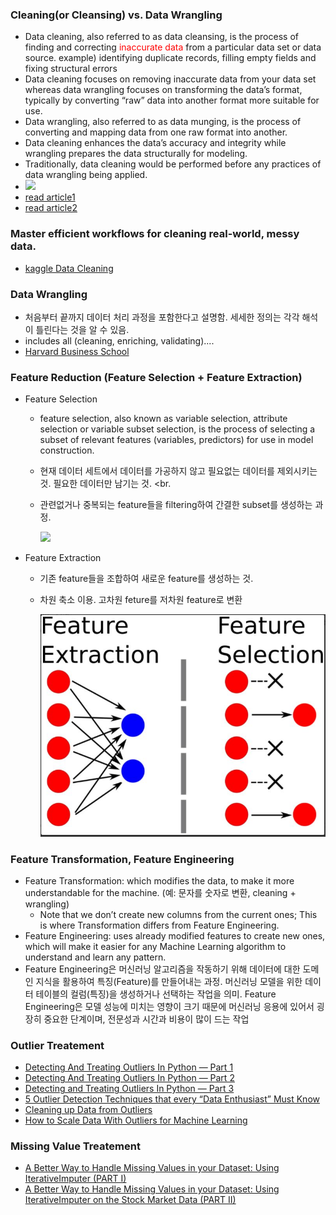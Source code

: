 ### Cleaning(or Cleansing) vs. Data Wrangling
* Data cleaning, also referred to as data cleansing, is the process of finding and correcting <span style='color:red'>inaccurate data</span> from a particular data set or data source. example)  identifying duplicate records, filling empty fields and fixing structural errors
* Data cleaning focuses on removing inaccurate data from your data set whereas data wrangling focuses on transforming the data’s format, typically by converting “raw” data into another format more suitable for use. 
* Data wrangling, also referred to as data munging, is the process of converting and mapping data from one raw format into another.
* Data cleaning enhances the data’s accuracy and integrity while wrangling prepares the data structurally for modeling. 
* Traditionally, data cleaning would be performed before any practices of data wrangling being applied.
* 
     <img src="https://miro.medium.com/max/1400/1*32j2A1EFgqDHUcNTQackwA.png" width="700"/>
* [read article1](https://www.inzata.com/data-wrangling-vs-data-cleaning-whats-the-difference/)
* [read article2](https://blog.devgenius.io/data-cleaning-vs-data-wrangling-3577827e28a7)

### Master efficient workflows for cleaning real-world, messy data.
* [kaggle Data Cleaning](https://www.kaggle.com/learn/data-cleaning)

### Data Wrangling 
* 처음부터 끝까지 데이터 처리 과정을 포함한다고 설명함. 세세한 정의는 각각 해석이 틀린다는 것을 알 수 있음.
* includes all (cleaning, enriching, validating)....
* [Harvard Business School](https://online.hbs.edu/blog/post/data-wrangling)

### Feature Reduction (Feature Selection + Feature Extraction)
* Feature Selection
  * feature selection, also known as variable selection, attribute selection or variable subset selection, is the process of selecting a subset of relevant features (variables, predictors) for use in model construction. <br> 
  * 현재 데이터 세트에서 데이터를 가공하지 않고 필요없는 데이터를 제외시키는 것. 필요한 데이터만 남기는 것. <br.
  * 관련없거나 중복되는 feature들을 filtering하여 간결한 subset를 생성하는 과정. 

    <img src="https://miro.medium.com/max/1388/0*D_jQ5yBsvCZjEYIW" width="500"/>
    
* Feature Extraction
  * 기존 feature들을 조합하여 새로운 feature를 생성하는 것.
  * 차원 축소 이용. 고차원 feture를 저차원 feature로 변환

    <img src="https://github.com/fasthill/My-gist/blob/main/data/picture/feature_extraction.JPG" width="500"/>

### Feature Transformation, Feature Engineering
* Feature Transformation:  which modifies the data, to make it more understandable for the machine. (예: 문자를 숫자로 변환, cleaning + wrangling)
     * Note that we don’t create new columns from the current ones; This is where Transformation differs from Feature Engineering.
* Feature Engineering: uses already modified features to create new ones, which will make it easier for any Machine Learning algorithm to understand and learn any pattern.
* Feature Engineering은 머신러닝 알고리즘을 작동하기 위해 데이터에 대한 도메인 지식을 활용하여 특징(Feature)를 만들어내는 과정. 머신러닝 모델을 위한 데이터 테이블의 컬럼(특징)을 생성하거나 선택하는 작업을 의미. Feature Engineering은 모델 성능에 미치는 영향이 크기 때문에 머신러닝 응용에 있어서 굉장히 중요한 단계이며, 전문성과 시간과 비용이 많이 드는 작업


### Outlier Treatement
* [Detecting And Treating Outliers In Python — Part 1](https://towardsdatascience.com/detecting-and-treating-outliers-in-python-part-1-4ece5098b755)
* [Detecting And Treating Outliers In Python — Part 2](https://towardsdatascience.com/detecting-and-treating-outliers-in-python-part-2-3a3319ec2c33)
* [Detecting and Treating Outliers In Python — Part 3](https://towardsdatascience.com/detecting-and-treating-outliers-in-python-part-3-dcb54abaf7b0)
* [5 Outlier Detection Techniques that every “Data Enthusiast” Must Know](https://towardsdatascience.com/5-outlier-detection-methods-that-every-data-enthusiast-must-know-f917bf439210)
* [Cleaning up Data from Outliers](https://www.pluralsight.com/guides/cleaning-up-data-from-outliers)
* [How to Scale Data With Outliers for Machine Learning](https://machinelearningmastery.com/robust-scaler-transforms-for-machine-learning/)


### Missing Value Treatement
* [A Better Way to Handle Missing Values in your Dataset: Using IterativeImputer (PART I)](https://towardsdatascience.com/a-better-way-to-handle-missing-values-in-your-dataset-using-iterativeimputer-9e6e84857d98)
* [A Better Way to Handle Missing Values in your Dataset: Using IterativeImputer on the Stock Market Data (PART II)](https://levelup.gitconnected.com/a-better-way-to-handle-missing-values-in-your-dataset-using-iterativeimputer-on-the-stock-market-dbbb5d4ef458)
